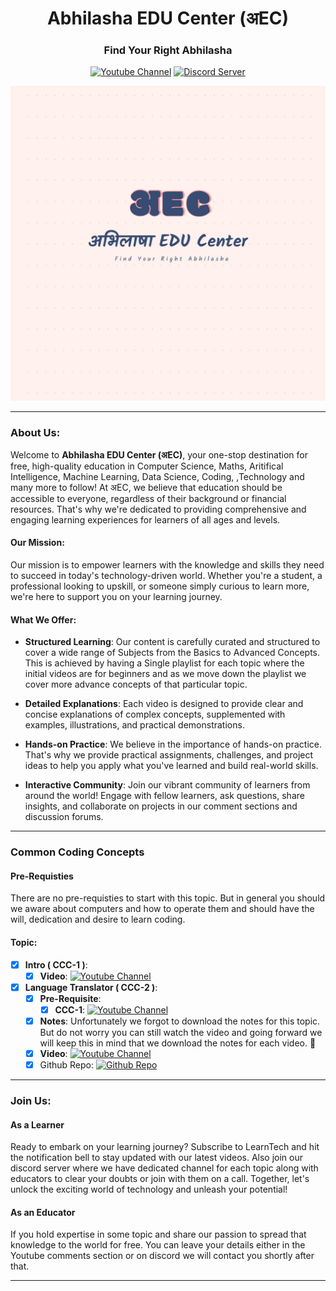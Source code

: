 <h1 align="center"> Abhilasha EDU Center (अEC)</h1>

<div align="center">
<h3>Find Your Right Abhilasha</h3>

<a href="https://www.youtube.com/@AbhilashaEduCenter"><img src="https://img.shields.io/badge/YouTube-FF0000?style=for-the-badge&logo=youtube&logoColor=white" alt="Youtube Channel"/></a>
<a href="https://discord.gg/Kd5gSeGb6k"><img src="https://img.shields.io/badge/Discord-7289DA?style=for-the-badge&logo=discord&logoColor=white" alt="Discord Server"/></a>


![अEC](../assets/logo.png)
</div>

<hr/>

### About Us:
Welcome to <b>Abhilasha EDU Center (अEC)</b>, your one-stop destination for free, high-quality education in Computer Science, Maths, Aritifical Intelligence, Machine Learning, Data Science, Coding, ,Technology and many more to follow! At अEC, we believe that education should be accessible to everyone, regardless of their background or financial resources. That's why we're dedicated to providing comprehensive and engaging learning experiences for learners of all ages and levels.

#### Our Mission:

Our mission is to empower learners with the knowledge and skills they need to succeed in today's technology-driven world. Whether you're a student, a professional looking to upskill, or someone simply curious to learn more, we're here to support you on your learning journey.

#### What We Offer:

- <b>Structured Learning</b>: Our content is carefully curated and structured to cover a wide range of Subjects from the Basics to Advanced Concepts. This is achieved by having a Single playlist for each topic where the initial videos are for beginners and as we move down the playlist we cover more advance concepts of that particular topic.

- <b>Detailed Explanations</b>: Each video is designed to provide clear and concise explanations of complex concepts, supplemented with examples, illustrations, and practical demonstrations.

- <b>Hands-on Practice</b>: We believe in the importance of hands-on practice. That's why we provide practical assignments, challenges, and project ideas to help you apply what you've learned and build real-world skills.

- <b>Interactive Community</b>: Join our vibrant community of learners from around the world! Engage with fellow learners, ask questions, share insights, and collaborate on projects in our comment sections and discussion forums.

<hr/>

### Common Coding Concepts

#### Pre-Requisties

There are no pre-requisties to start with this topic. But in general you should we aware about computers and how to operate them and should have the will, dedication and desire to learn coding. 

#### Topic:
- [x] <b>Intro ( CCC-1 )</b>: 
  - [x] <b>Video</b>:  <a href="https://youtu.be/jyE18nTxxW4"><img src="https://img.shields.io/badge/YouTube-Video-red" alt="Youtube Channel"/></a> 
- [x] <b>Language Translator ( CCC-2 )</b>:
  - [x] <b>Pre-Requisite</b>:
    - [x] <b>CCC-1</b>: <a href="https://youtu.be/jyE18nTxxW4"><img src="https://img.shields.io/badge/YouTube-Video-red" alt="Youtube Channel"/></a>  
  - [x] <b>Notes</b>: Unfortunately we forgot to download the notes for this topic. But do not worry you can still watch the video and going forward we will keep this in mind that we download the notes for each video. 🤞
  - [x] <b>Video</b>: <a href="https://www.youtube.com/watch?v=pRVCEMLbcH4"><img src="https://img.shields.io/badge/YouTube-Video-red" alt="Youtube Channel"/></a>
  - [x] Github Repo: <a href="https://github.com/yash276/AEC/tree/master/Common%20Coding%20Concepts/Language%20Translators"><img src="https://img.shields.io/badge/GitHub-100000?style=for-the-badge&logo=github&logoColor=white" alt="Github Repo"/></a>    
     
<hr/>

### Join Us:

#### As a Learner
Ready to embark on your learning journey? Subscribe to LearnTech and hit the notification bell to stay updated with our latest videos. Also join our discord server where we have dedicated channel for each topic along with educators to clear your doubts or join with them on a call. Together, let's unlock the exciting world of technology and unleash your potential!

#### As an Educator
If you hold expertise in some topic and share our passion to spread that knowledge to the world for free. You can leave your details either in the Youtube comments section or on discord we will contact you shortly after that. 


<hr/>
